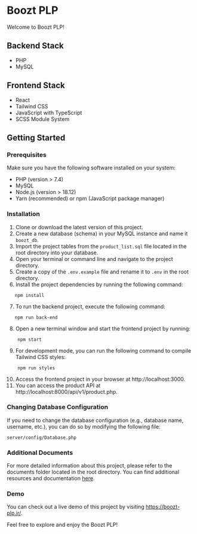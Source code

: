 # Boozt PLP

Welcome to Boozt PLP!

## Backend Stack

- PHP
- MySQL

## Frontend Stack

- React
- Tailwind CSS
- JavaScript with TypeScript
- SCSS Module System

## Getting Started

### Prerequisites

Make sure you have the following software installed on your system:

- PHP (version > 7.4)
- MySQL
- Node.js (version > 18.12)
- Yarn (recommended) or npm (JavaScript package manager)

### Installation

1. Clone or download the latest version of this project.
2. Create a new database (schema) in your MySQL instance and name it `boozt_db`.
3. Import the project tables from the `product_list.sql` file located in the root directory into your database.
4. Open your terminal or command line and navigate to the project directory.
5. Create a copy of the `.env.example` file and rename it to `.env` in the root directory.
6. Install the project dependencies by running the following command:

```shell
   npm install
```

7. To run the backend project, execute the following command:

```shell
   npm run back-end
```

8. Open a new terminal window and start the frontend project by running:

```shell
    npm start
```

9. For development mode, you can run the following command to compile Tailwind CSS styles:

```shell
    npm run styles
```

10. Access the frontend project in your browser at http://localhost:3000.
11. You can access the product API at http://localhost:8000/api/v1/product.php.

### Changing Database Configuration

If you need to change the database configuration (e.g., database name, username, etc.), you can do so by modifying the following file:

```shell
server/config/Database.php
```

### Additional Documents

For more detailed information about this project, please refer to the documents folder located in the root directory. You can find additional resources and documentation [here](https://github.com/raminr77/boozt-plp/tree/main/documents).

### Demo

You can check out a live demo of this project by visiting https://boozt-plp.ir/.

Feel free to explore and enjoy the Boozt PLP!
